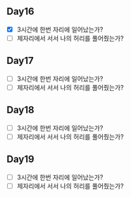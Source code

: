 ## Day16
- [x] 3시간에 한번 자리에 일어났는가?
- [ ] 제자리에서 서서 나의 허리를 풀어줬는가?

## Day17
- [ ] 3시간에 한번 자리에 일어났는가?
- [ ] 제자리에서 서서 나의 허리를 풀어줬는가?

## Day18
- [ ] 3시간에 한번 자리에 일어났는가?
- [ ] 제자리에서 서서 나의 허리를 풀어줬는가?

## Day19
- [ ] 3시간에 한번 자리에 일어났는가?
- [ ] 제자리에서 서서 나의 허리를 풀어줬는가?
